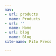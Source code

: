 ```yaml
---
nav:
- url: products
  name: Products
- url: ''
  name: Home
- url: blog
  name: Blog
site-name: Pito Press

---
```

